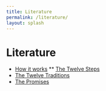 ```yaml
---
title: Literature
permalink: /literature/
layout: splash 
---
```


# Literature

* [How it works](/how)
** [The Twelve Steps](/steps)
* [The Twelve Traditions](/traditions)
* [The Promises](/promises)
